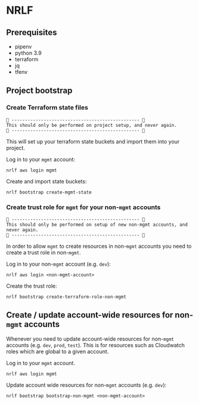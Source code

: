 # NRLF

## Prerequisites

- pipenv
- python 3.9
- terraform
- jq
- tfenv

## Project bootstrap

### Create Terraform state files

```
🚨 ------------------------------------------------ 🚨
This should only be performed on project setup, and never again.
🚨 ------------------------------------------------ 🚨
```

This will set up your terraform state buckets and import them into your project.

Log in to your `mgmt` account:

```
nrlf aws login mgmt
```

Create and import state buckets:

```
nrlf bootstrap create-mgmt-state
```

### Create trust role for `mgmt` for your non-`mgmt` accounts

```
🚨 ------------------------------------------------ 🚨
This should only be performed on setup of new non-mgmt accounts, and never again.
🚨 ------------------------------------------------ 🚨
```

In order to allow `mgmt` to create resources in non-`mgmt` accounts you
need to create a trust role in non-`mgmt`.

Log in to your non-`mgmt` account (e.g. `dev`):

```
nrlf aws login <non-mgmt-account>
```

Create the trust role:

```
nrlf bootstrap create-terraform-role-non-mgmt
```

## Create / update account-wide resources for non-`mgmt` accounts

Whenever you need to update account-wide resources for non-`mgmt` accounts (e.g. `dev`, `prod`, `test`).
This is for resources such as Cloudwatch roles which are global to a given account.

Log in to your `mgmt` account.

```
nrlf aws login mgmt
```

Update account wide resources for non-`mgmt` accounts (e.g. `dev`):

```
nrlf bootstrap bootstrap-non-mgmt <non-mgmt-account>
```

